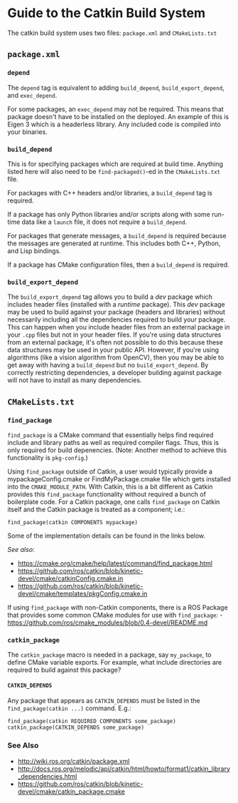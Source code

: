 # Guide to the Catkin Build System

The catkin build system uses two files: `package.xml` and `CMakeLists.txt`

## `package.xml`

### `depend`
The `depend` tag is equivalent to adding `build_depend`, `build_export_depend`, and `exec_depend`.

For some packages, an `exec_depend` may not be required.
This means that package doesn't have to be installed on the deployed. An example of this is Eigen 3 which is a headerless library.
Any included code is compiled into your binaries.

### `build_depend`

This is for specifying packages which are required at build time.
Anything listed here will also need to be `find-packaged()`-ed in the `CMakeLists.txt` file.

For packages with C++ headers and/or libraries, a `build_depend` tag is required.

If a package has only Python libraries and/or scripts along with some run-time data like a `launch` file, it does not require a `build_depend`.

For packages that generate messages, a `build_depend` is required because the messages are generated at runtime.
This includes both C++, Python, and Lisp bindings.

If a package has CMake configuration files, then a `build_depend` is required.

### `build_export_depend`
The `build_export_depend` tag allows you to build a _dev_ package which includes header files (installed with a _runtime_ package).
This _dev_ package may be used to build against your package (headers and libraries) without necessarily including all the dependencies required to build your package.
This can happen when you include header files from an external package in your `.cpp` files but not in your header files.
If you're using data structures from an external package, it's often not possible to do this because these data structures may be used in your public API.
However, if you're using algorithms (like a vision algorithm from OpenCV), then you may be able to get away with having a `build_depend` but no `build_export_depend`.
By correctly restricting dependencies, a developer building against package will not have to install as many dependencies.

## `CMakeLists.txt`

### `find_package`
`find_package` is a CMake command that essentially helps find required include and library paths as well as required compiler flags.
Thus, this is only required for build depenencies.
(Note: Another method to achieve this functionality is `pkg-config`.)

Using `find_package` outside of Catkin, a user would typically provide a mypackageConfig.cmake or FindMyPackage.cmake file which gets installed into the `CMAKE_MODULE_PATH`.
With Catkin, this is a bit different as Catkin provides this `find_package` functionality without required a bunch of boilerplate code.
For a Catkin package, one calls `find_package` on Catkin itself and the Catkin package is treated as a component; i.e.:
```
find_package(catkin COMPONENTS mypackage)
```
Some of the implementation details can be found in the links below.

*See also*:
- https://cmake.org/cmake/help/latest/command/find_package.html
- https://github.com/ros/catkin/blob/kinetic-devel/cmake/catkinConfig.cmake.in
- https://github.com/ros/catkin/blob/kinetic-devel/cmake/templates/pkgConfig.cmake.in

If using `find_package` with non-Catkin components, there is a ROS Package that provides some common CMake modules for use with `find_package`:
-https://github.com/ros/cmake_modules/blob/0.4-devel/README.md

### `catkin_package`
The `catkin_package` macro is needed in a package, say `my_package`, to define CMake variable exports.
For example, what include directories are required to build against this package?


#### `CATKIN_DEPENDS`
Any package that appears as `CATKIN_DEPENDS` must be listed in the `find_package(catkin ...)` command.
E.g.:
```
find_package(catkin REQUIRED COMPONENTS some_package)
catkin_package(CATKIN_DEPENDS some_package)
```


### See Also
- http://wiki.ros.org/catkin/package.xml
- http://docs.ros.org/melodic/api/catkin/html/howto/format1/catkin_library_dependencies.html
- https://github.com/ros/catkin/blob/kinetic-devel/cmake/catkin_package.cmake
